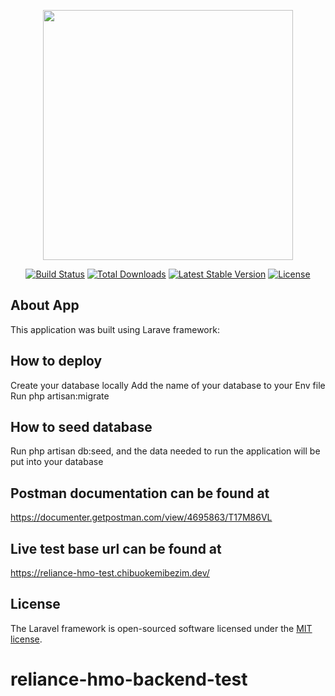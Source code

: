 <p align="center"><img src="https://res.cloudinary.com/dtfbvvkyp/image/upload/v1566331377/laravel-logolockup-cmyk-red.svg" width="400"></p>

<p align="center">
<a href="https://travis-ci.org/laravel/framework"><img src="https://travis-ci.org/laravel/framework.svg" alt="Build Status"></a>
<a href="https://packagist.org/packages/laravel/framework"><img src="https://poser.pugx.org/laravel/framework/d/total.svg" alt="Total Downloads"></a>
<a href="https://packagist.org/packages/laravel/framework"><img src="https://poser.pugx.org/laravel/framework/v/stable.svg" alt="Latest Stable Version"></a>
<a href="https://packagist.org/packages/laravel/framework"><img src="https://poser.pugx.org/laravel/framework/license.svg" alt="License"></a>
</p>

## About App

This application was built using Larave framework:

## How to deploy

Create your database locally
Add the name of your database to your Env file
Run php artisan:migrate

## How to seed database

Run php artisan db:seed, and the data needed to run the application will be put into your database

## Postman documentation can be found at

https://documenter.getpostman.com/view/4695863/T17M86VL

## Live test base url can be found at
https://reliance-hmo-test.chibuokemibezim.dev/

## License

The Laravel framework is open-sourced software licensed under the [MIT license](https://opensource.org/licenses/MIT).

# reliance-hmo-backend-test
